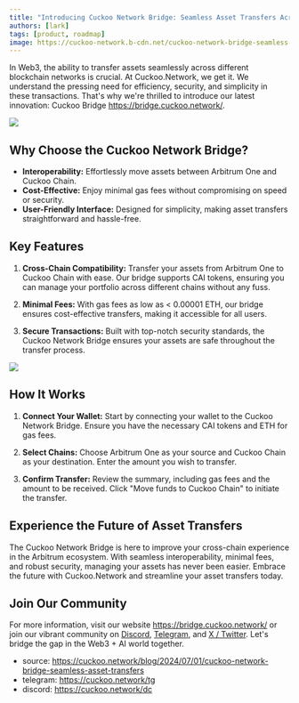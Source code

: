 ```yaml
---
title: "Introducing Cuckoo Network Bridge: Seamless Asset Transfers Across Chains"
authors: [lark]
tags: [product, roadmap]
image: https://cuckoo-network.b-cdn.net/cuckoo-network-bridge-seamless-asset-transfers.webp
---
```


In Web3, the ability to transfer assets seamlessly across different blockchain networks is crucial. At Cuckoo.Network, we get it. We understand the pressing need for efficiency, security, and simplicity in these transactions. That's why we're thrilled to introduce our latest innovation: Cuckoo Bridge https://bridge.cuckoo.network/.

![](https://cuckoo-network.b-cdn.net/cuckoo-network-bridge-seamless-asset-transfers.webp)

## Why Choose the Cuckoo Network Bridge?

- **Interoperability:** Effortlessly move assets between Arbitrum One and Cuckoo Chain.
- **Cost-Effective:** Enjoy minimal gas fees without compromising on speed or security.
- **User-Friendly Interface:** Designed for simplicity, making asset transfers straightforward and hassle-free.

## Key Features

1. **Cross-Chain Compatibility:** Transfer your assets from Arbitrum One to Cuckoo Chain with ease. Our bridge supports CAI tokens, ensuring you can manage your portfolio across different chains without any fuss.

2. **Minimal Fees:** With gas fees as low as < 0.00001 ETH, our bridge ensures cost-effective transfers, making it accessible for all users.

3. **Secure Transactions:** Built with top-notch security standards, the Cuckoo Network Bridge ensures your assets are safe throughout the transfer process.

[![](https://cuckoo-network.b-cdn.net/cuckoo-bridge-screenshot.webp)](https://bridge.cuckoo.network/)

## How It Works

1. **Connect Your Wallet:** Start by connecting your wallet to the Cuckoo Network Bridge. Ensure you have the necessary CAI tokens and ETH for gas fees.

2. **Select Chains:** Choose Arbitrum One as your source and Cuckoo Chain as your destination. Enter the amount you wish to transfer.

3. **Confirm Transfer:** Review the summary, including gas fees and the amount to be received. Click "Move funds to Cuckoo Chain" to initiate the transfer.

## Experience the Future of Asset Transfers

The Cuckoo Network Bridge is here to improve your cross-chain experience in the Arbitrum ecosystem. With seamless interoperability, minimal fees, and robust security, managing your assets has never been easier. Embrace the future with Cuckoo.Network and streamline your asset transfers today.

## Join Our Community

For more information, visit our website https://bridge.cuckoo.network/ or join our vibrant community on [Discord](https://cuckoo.network/dc), [Telegram](https://cuckoo.network/tg), and [X / Twitter](https://cuckoo.network/x). Let's bridge the gap in the Web3 + AI world together.

- source: https://cuckoo.network/blog/2024/07/01/cuckoo-network-bridge-seamless-asset-transfers
- telegram: https://cuckoo.network/tg
- discord: https://cuckoo.network/dc
